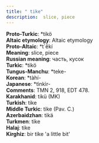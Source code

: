 ```yaml
---
title: " tike"
description:  slice, piece
---
```


<strong>Proto-Turkic</strong>:  *tikö<br>
<strong>Altaic etymology</strong>:  Altaic etymology<br>
<strong> Proto-Altaic</strong>:  *t`ĕ̀kí<br>
<strong>Meaning</strong>:  slice, piece<br>
<strong>Russian meaning</strong>:  часть, кусок<br>
<strong>Turkic</strong>:  *tikö<br>
<strong>Tungus-Manchu</strong>:  *teke-<br>
<strong>Korean</strong>:  *tàhí-<br>
<strong>Japanese</strong>:  *tìnkìr-<br>
<strong>Comments</strong>:  TMN 2, 918, EDT 478.<br>
<strong>Karakhanid</strong>:  tikü (MK)<br>
<strong>Turkish</strong>:  tike<br>
<strong>Middle Turkic</strong>:  tike (Pav. C.)<br>
<strong>Azerbaidzhan</strong>:  tikä<br>
<strong>Turkmen</strong>:  tike<br>
<strong>Halaj</strong>:  tike<br>
<strong>Kirghiz</strong>:  bir tike 'a little bit'<br>



